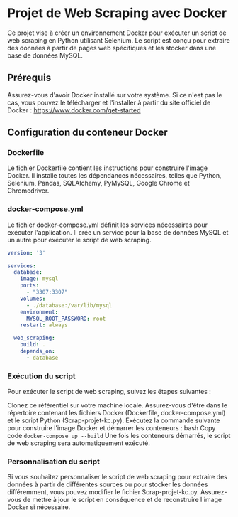# Projet de Web Scraping avec Docker
Ce projet vise à créer un environnement Docker pour exécuter un script de web scraping en Python utilisant Selenium. Le script est conçu pour extraire des données à partir de pages web spécifiques et les stocker dans une base de données MySQL.

## Prérequis
Assurez-vous d'avoir Docker installé sur votre système. Si ce n'est pas le cas, vous pouvez le télécharger et l'installer à partir du site officiel de Docker : https://www.docker.com/get-started

## Configuration du conteneur Docker
### Dockerfile
Le fichier Dockerfile contient les instructions pour construire l'image Docker. Il installe toutes les dépendances nécessaires, telles que Python, Selenium, Pandas, SQLAlchemy, PyMySQL, Google Chrome et Chromedriver.

### docker-compose.yml
Le fichier docker-compose.yml définit les services nécessaires pour exécuter l'application. Il crée un service pour la base de données MySQL et un autre pour exécuter le script de web scraping.

```yaml
version: '3'

services:
  database:
    image: mysql
    ports:
      - "3307:3307"
    volumes:
      - ./database:/var/lib/mysql
    environment:
      MYSQL_ROOT_PASSWORD: root
    restart: always

  web_scraping:
    build: .
    depends_on:
      - database
```

### Exécution du script
Pour exécuter le script de web scraping, suivez les étapes suivantes :

Clonez ce référentiel sur votre machine locale.
Assurez-vous d'être dans le répertoire contenant les fichiers Docker (Dockerfile, docker-compose.yml) et le script Python (Scrap-projet-kc.py).
Exécutez la commande suivante pour construire l'image Docker et démarrer les conteneurs :
bash
Copy code
`docker-compose up --build`
Une fois les conteneurs démarrés, le script de web scraping sera automatiquement exécuté.

### Personnalisation du script
Si vous souhaitez personnaliser le script de web scraping pour extraire des données à partir de différentes sources ou pour stocker les données différemment, vous pouvez modifier le fichier Scrap-projet-kc.py. Assurez-vous de mettre à jour le script en conséquence et de reconstruire l'image Docker si nécessaire.
